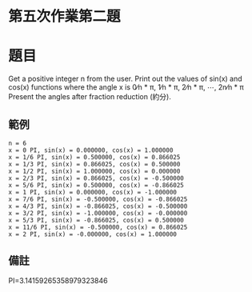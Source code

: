 # 第五次作業第二題
# 題目
Get a positive integer n from the user.
Print out the values of sin(x) and cos(x) functions where the angle x is 0⁄n * π, 1⁄n * π, 2⁄n * π, ⋯, 2n⁄n * π
Present the angles after fraction reduction (約分).
## 範例
```
n = 6
x = 0 PI, sin(x) = 0.000000, cos(x) = 1.000000
x = 1/6 PI, sin(x) = 0.500000, cos(x) = 0.866025
x = 1/3 PI, sin(x) = 0.866025, cos(x) = 0.500000
x = 1/2 PI, sin(x) = 1.000000, cos(x) = 0.000000
x = 2/3 PI, sin(x) = 0.866025, cos(x) = -0.500000
x = 5/6 PI, sin(x) = 0.500000, cos(x) = -0.866025
x = 1 PI, sin(x) = 0.000000, cos(x) = -1.000000
x = 7/6 PI, sin(x) = -0.500000, cos(x) = -0.866025
x = 4/3 PI, sin(x) = -0.866025, cos(x) = -0.500000
x = 3/2 PI, sin(x) = -1.000000, cos(x) = -0.000000
x = 5/3 PI, sin(x) = -0.866025, cos(x) = 0.500000
x = 11/6 PI, sin(x) = -0.500000, cos(x) = 0.866025
x = 2 PI, sin(x) = -0.000000, cos(x) = 1.000000
```

## 備註
PI=3.14159265358979323846